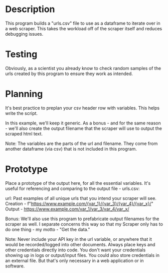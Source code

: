 # Description
This program builds a "urls.csv" file to use as a dataframe to iterate over in a web scraper. This takes the workload off of the scraper itself and reduces debugging issues. 

# Testing
Obviously, as a scientist you already know to check random samples of the urls created by this program to ensure they work as intended.

# Planning
It's best practice to preplan your csv header row with variables. This helps write the script.

In this example, we'll keep it generic. As a bonus - and for the same reason - we'll also create the output filename that the scraper will use to output the scraped html text.

Note: The variables are the parts of the url and filename. They come from another dataframe (via csv) that is not included in this program. 

# Prototype
Place a prototype of the output here, for all the essential variables. It's useful for referencing and comparing to the output file - urls.csv:

url: 
Past examples of all unique urls that you intend your scraper will see.
Creation - f"https://www.example.com/{var_1}/{var_3}/{var_4}/{var_x}/"
Output - https://www.example.com/var_1/var_3/var_4/var_x/

Bonus: We'll also use this program to prefabricate output filenames for the scraper as well. I separate concerns this way so that my Scraper only has to do one thing - my motto - "Get the data."

Note: Never include your API key in the url variable, or anywhere that it would be recorded/logged into other documents. Always place keys and other credentials directly into code. You don't want your credentials showing up in logs or output/input files. You could also store credentials in an external file. But that's only necessary in a web application or in software.
